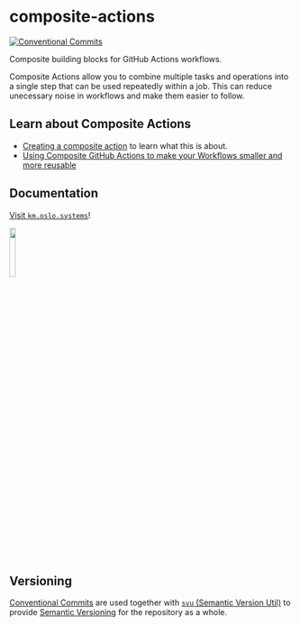 # composite-actions

[![Conventional Commits](https://img.shields.io/badge/Conventional%20Commits-1.0.0-%23FE5196?logo=conventionalcommits&logoColor=white)](https://conventionalcommits.org)

Composite building blocks for GitHub Actions workflows.

Composite Actions allow you to combine multiple tasks and operations into a single step that can be used repeatedly within a job. This can reduce unecessary noise in workflows and make them easier to follow.

## Learn about Composite Actions

- [Creating a composite action](https://docs.github.com/en/actions/creating-actions/creating-a-composite-action) to learn what this is about.
- [Using Composite GitHub Actions to make your Workflows smaller and more reusable](https://wallis.dev/blog/composite-github-actions)

## Documentation

[Visit `km.oslo.systems`](https://km.oslo.systems/ci-cd.html)!

<a href="https://km.oslo.systems"><img src="https://user-images.githubusercontent.com/1691190/203021338-e37930c3-cb34-446d-add0-646f93b97924.svg" width=15% height=15%></a>

## Versioning

[Conventional Commits](https://www.conventionalcommits.org) are used together with [`svu` (Semantic Version Util)](https://github.com/caarlos0/svu) to provide [Semantic Versioning](https://semver.org/) for the repository as a whole.
